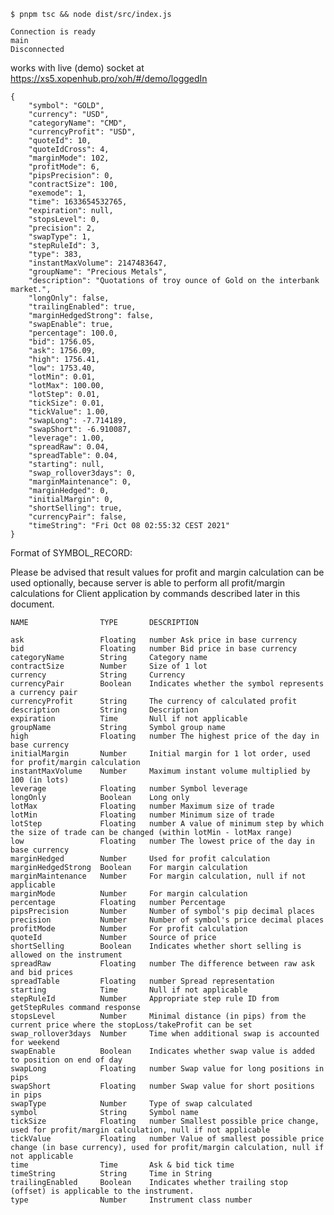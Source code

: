 ```
$ pnpm tsc && node dist/src/index.js

Connection is ready
main
Disconnected
```

works with live (demo) socket at https://xs5.xopenhub.pro/xoh/#/demo/loggedIn

    {
        "symbol": "GOLD",
        "currency": "USD",
        "categoryName": "CMD",
        "currencyProfit": "USD",
        "quoteId": 10,
        "quoteIdCross": 4,
        "marginMode": 102,
        "profitMode": 6,
        "pipsPrecision": 0,
        "contractSize": 100,
        "exemode": 1,
        "time": 1633654532765,
        "expiration": null,
        "stopsLevel": 0,
        "precision": 2,
        "swapType": 1,
        "stepRuleId": 3,
        "type": 383,
        "instantMaxVolume": 2147483647,
        "groupName": "Precious Metals",
        "description": "Quotations of troy ounce of Gold on the interbank market.",
        "longOnly": false,
        "trailingEnabled": true,
        "marginHedgedStrong": false,
        "swapEnable": true,
        "percentage": 100.0,
        "bid": 1756.05,
        "ask": 1756.09,
        "high": 1756.41,
        "low": 1753.40,
        "lotMin": 0.01,
        "lotMax": 100.00,
        "lotStep": 0.01,
        "tickSize": 0.01,
        "tickValue": 1.00,
        "swapLong": -7.714189,
        "swapShort": -6.910087,
        "leverage": 1.00,
        "spreadRaw": 0.04,
        "spreadTable": 0.04,
        "starting": null,
        "swap_rollover3days": 0,
        "marginMaintenance": 0,
        "marginHedged": 0,
        "initialMargin": 0,
        "shortSelling": true,
        "currencyPair": false,
        "timeString": "Fri Oct 08 02:55:32 CEST 2021"
    }

Format of SYMBOL_RECORD:

Please be advised that result values for profit and margin calculation can be used optionally, because server is able to perform all profit/margin calculations for Client application by commands described later in this document.

    NAME                TYPE       DESCRIPTION

    ask                 Floating   number Ask price in base currency
    bid                 Floating   number Bid price in base currency
    categoryName        String     Category name
    contractSize        Number     Size of 1 lot
    currency            String     Currency
    currencyPair        Boolean    Indicates whether the symbol represents a currency pair
    currencyProfit      String     The currency of calculated profit
    description         String     Description
    expiration          Time       Null if not applicable
    groupName           String     Symbol group name
    high                Floating   number The highest price of the day in base currency
    initialMargin       Number     Initial margin for 1 lot order, used for profit/margin calculation
    instantMaxVolume    Number     Maximum instant volume multiplied by 100 (in lots)
    leverage            Floating   number Symbol leverage
    longOnly            Boolean    Long only
    lotMax              Floating   number Maximum size of trade
    lotMin              Floating   number Minimum size of trade
    lotStep             Floating   number A value of minimum step by which the size of trade can be changed (within lotMin - lotMax range)
    low                 Floating   number The lowest price of the day in base currency
    marginHedged        Number     Used for profit calculation
    marginHedgedStrong  Boolean    For margin calculation
    marginMaintenance   Number     For margin calculation, null if not applicable
    marginMode          Number     For margin calculation
    percentage          Floating   number Percentage
    pipsPrecision       Number     Number of symbol's pip decimal places
    precision           Number     Number of symbol's price decimal places
    profitMode          Number     For profit calculation
    quoteId             Number     Source of price
    shortSelling        Boolean    Indicates whether short selling is allowed on the instrument
    spreadRaw           Floating   number The difference between raw ask and bid prices
    spreadTable         Floating   number Spread representation
    starting            Time       Null if not applicable
    stepRuleId          Number     Appropriate step rule ID from getStepRules command response
    stopsLevel          Number     Minimal distance (in pips) from the current price where the stopLoss/takeProfit can be set
    swap_rollover3days  Number     Time when additional swap is accounted for weekend
    swapEnable          Boolean    Indicates whether swap value is added to position on end of day
    swapLong            Floating   number Swap value for long positions in pips
    swapShort           Floating   number Swap value for short positions in pips
    swapType            Number     Type of swap calculated
    symbol              String     Symbol name
    tickSize            Floating   number Smallest possible price change, used for profit/margin calculation, null if not applicable
    tickValue           Floating   number Value of smallest possible price change (in base currency), used for profit/margin calculation, null if not applicable
    time                Time       Ask & bid tick time
    timeString          String     Time in String
    trailingEnabled     Boolean    Indicates whether trailing stop (offset) is applicable to the instrument.
    type                Number     Instrument class number
